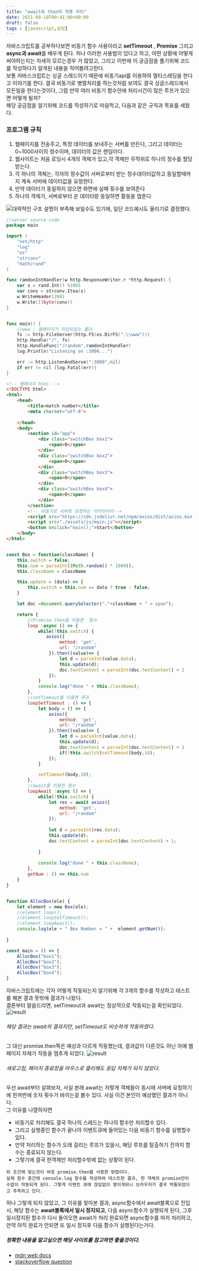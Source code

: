 ```yaml
---
title: "await와 then의 작동 차이"
date: 2021-09-10T00:41:00+09:00
draft: false
tags : [javascript,실험]
---
```


자바스크립트를 공부하다보면 비동기 함수 사용이라고 **setTimeout** , **Promise** 그리고 **async과 await**를 배우게 된다. 허나 이러한 사용법이 있다고 하고, 어떤 상황에 어떻게 써야하는지는 자세히 모르는경우 가 많았고, 그리고 이번에 이 궁금점을 풀기위해 코드를 작성하다가 알게된 내용을 적어볼려고한다.  
보통 자바스크립트는 싱글 스레드이기 때문에 비동기api를 이용하여 멀티스레딩을 한다고 이야기를 한다. 결국 비동기로 병렬처리를 하는것처럼 보여도 결국 싱글스레드에서 모든일을 한다는것이다, 그럼 만약 여러 비동기 함수안에 처리시간이 많은 루프가 있으면 어떻게 될까?  
해당 궁금점을 알기위해 코드를 작성하기로 마음먹고, 다음과 같은 규칙과 목표를 세웠다.

### 프로그램 규칙
1. 웹페이지를 전송주고, 특정 데이터를 보내주는 서버를 만든다, 그리고 데이터는 0~1000사이의 정수이며, 데이터의 값은 랜덤이다.
2. 웹사이트는 처음 로딩시 4개의 객체가 있고,각 객체만 무작위로 하나의 정수를 할당받는다.
3. 각 하나의 객체는, 각자의 정수값이 서버로부터 받는 정수데이터값하고 동일할때까지 계속 서버에 데이터값을 요청한다.
4. 만약 데이터가 동일하지 않으면 화면에 실패 횟수를 보여준다
5. 하나의 객체가, 서버로부터 온 데이터랑 동일하면 활동을 멈춘다

![대략적인 구조](/posts/javascript/difference_between_await_and_then/웹_서버.png)
설명이 부족해 보일수도 있기에, 일단 코드예시도 올리기로 결정했다.
``` go
//server source code
package main

import (
	"net/http"
	"log"
	"os"
	"strconv"
	"math/rand"
)

func ramdonIntHandler(w http.ResponseWriter,r *http.Request) {
	var s = rand.Int() %1001
	var conv = strconv.Itoa(s)
	w.WriteHeader(200)
	w.Write([]byte(conv))
}


func main() {
    //www : 웹페이지가 저장되있는 폴더
	fs := http.FileServer(http.FS(os.DirFS(".\\www")))
	http.Handle("/", fs)
	http.HandleFunc("/random",ramdonIntHandler)
	log.Println("Listening on :3000...")

	err := http.ListenAndServe(":3000",nil)
	if err != nil {log.Fatal(err)}
}
```

``` html
<!-- 웹페이지 html -->
<!DOCTYPE html>
<html>
    <head>
        <title>match number</title>
        <meta charset="utf-8">
        
    </head>
    <body>
        <section id="app">
            <div class="switchBox box1">
                <span>0</span>
            </div>
            <div class="switchBox box2">
                <span>0</span>
            </div>
            <div class="switchBox box3">
                <span>0</span>
            </div>
            <div class="switchBox box4">
                <span>0</span>
            </div>
        </section>
        <!-- 비동기로 서버로 요청하는 라이브러리-->
        <script src="https://cdn.jsdelivr.net/npm/axios/dist/axios.min.js"></script>
        <script src="./assets/js/main.js"></script>
        <button onclick="main();">Start</button>
    </body>
</html>
```

``` js

const Box = function(className) {
    this.switch = false;
    this.num = parseInt((Math.random() * 1000));
    this.className = className

    this.update = (data) => {
        this.switch = this.num == data ? true : false;
    }

    let doc =document.querySelector("."+className + " > span");

    return {
        //Promise.then을 이용한  함수
        loop :async () => {
            while(!this.switch) {
               axios({
                    method: 'get',
                    url: "/random"
                }).then((value)=> {
                    let d = parseInt(value.data);
                    this.update(d);
                    doc.textContent = parseInt(doc.textContent) + 1
                });
            }
            console.log("done " + this.className);
        },
        //setTimeout를 이용한 루프
        loopSetTimeout : () => {
            let body = () => {
                axios({
                    method: 'get',
                    url: "/random"
                }).then((value)=> {
                    let d = parseInt(value.data);
                    this.update(d);
                    doc.textContent = parseInt(doc.textContent) + 1
                    if(!this.switch)setTimeout(body,10);
                });
            }

            setTimeout(body,10);
        },
        //await를 이용한 함수
        loopAwait :async () => {
            while(!this.switch) {
                let res = await axios({
                    method: 'get',
                    url: "/random"
                });
                
                let d = parseInt(res.data);
                this.update(d);
                doc.textContent = parseInt(doc.textContent) + 1;
                
            }
            
            console.log("done " + this.className);
        },
        getNum : () => this.num
    }
}


function AllocBox(ele) {
    let element = new Box(ele);
    //element.loop();
    //element.loopSetTimeout();
    //element.loopAwait();
    console.log(ele + " Box Number = " +  element.getNum());
    
}

const main = () => {
    AllocBox("box1");
    AllocBox("box2");
    AllocBox("box3");
    AllocBox("box4");
}

```
자바스크립트에는 각자 어떻게 작동되는지 알기위해 각 3개의 함수를 작성하고 테스트를 해본 결과 뜻밖에 결과가 나왔다.  
결론부터 말씀드리면, setTimeout과 await는 정상적으로 작동되는걸 확인되었다.
![result](/posts/javascript/difference_between_await_and_then/await-사용.gif)
###### 해당 결과는 await의 결과지만, setTimeout도 비슷하게 작동하였다.
그 대신 promise.then쪽은 예상과 다르게 작동했는데, 결과값이 다른것도 아닌 아예 웹페이지 자체가 작동을 멈추게 되었다.
![result](/posts/javascript/difference_between_await_and_then/await-안쓸시.gif)
###### 새로고침, 페이지 종료창을 마우스로 클리해도 응답 자체가 되지 않았다.

우선 await부터 살펴보자, 사실 본래 await는 저렇게 객체들이 동시에 서버에 요청하기에 한꺼번에 숫자 횟수가 바끼는걸 볼수 있다. 사실 이건 본인이 예상했던 결과가 아니다.  
그 이유를 나열하자면
* 비동기로 처리해도 결국 하나의 스레드는 하나의 함수만 처리할수 있다.
* 그리고 실행중인 함수가 끝나야 이벤트큐에 들어있는 다음 비동기 함수를 실행할수 있다.
* 만약 처리하는 함수가 오래 걸리는 루프가 있을시, 해당 루프를 탈출하기 전까지 함수는 종료되지 않는다.
* 그렇기에 결국 한객체만 처리할수밖에 없는 상황이 된다. 


```
위 조건에 맞는것이 바로 promise.then를 사용한 방법이다. 
실제 함수 중간에 console.log 함수를 작성하여 테스트한 결과, 한 객체의 promise만이 수없이 작동되게 된다. 그렇게 이벤트 큐에 끊임없이 쌓이게되니 브라우저가 결국 먹통되었다고 추측하고 있다.
```

허나 그렇게 되지 않았고, 그 이유를 찾아본 결과, async함수에서 await블록으로 진입시, 해당 함수는 **await블록에서 일시 정지되고**, 다음 async함수가 실행되게 된다, 그후 일시정지된 함수가 다시 돌아오면 await가 처리 완료되면 async함수를 마저 처리하고, 만약 아직 완료가 안되면 또 일시 정지후 다음 함수가 실행된다는거다.

##### 정확한 내용을 알고싶으면 해당 사이트를 참고하면 좋을것이다.
* [mdn web docs](https://developer.mozilla.org/ko/docs/Web/JavaScript/Reference/Operators/await)
* [stackoverflow question](https://stackoverflow.com/questions/49419393/event-loop-flow-with-async-await)
